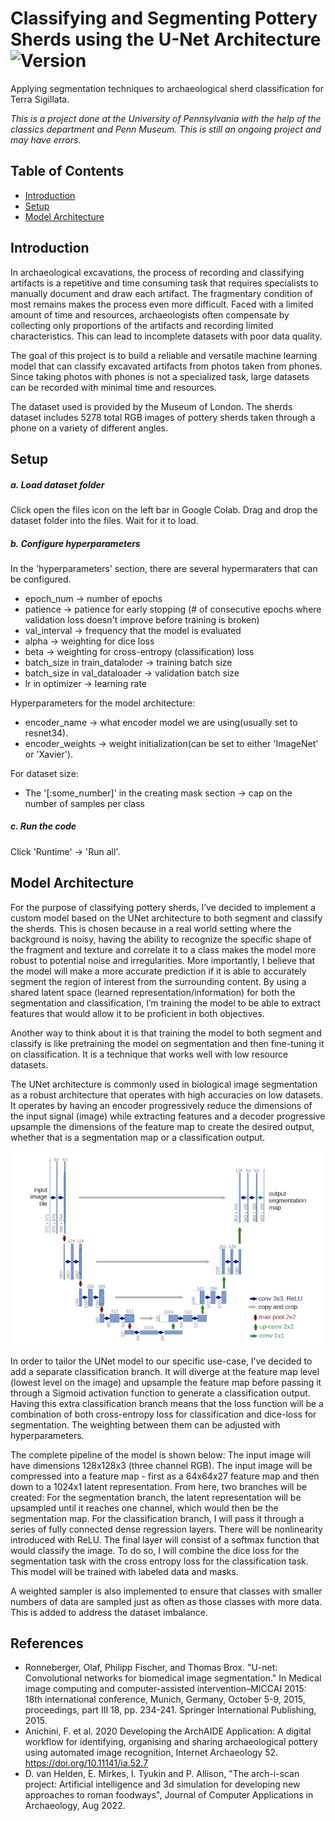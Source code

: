 # Classifying and Segmenting Pottery Sherds using the U-Net Architecture ![Version](https://img.shields.io/badge/version-1.0.0-blue)
Applying segmentation techniques to archaeological sherd classification for Terra Sigillata. 

*This is a project done at the University of Pennsylvania with the help of the classics department and Penn Museum. This is still an ongoing project and may have errors.*

## Table of Contents
* [Introduction](#Introduction)
* [Setup](#Setup)
* [Model Architecture](#model-architecture)

## Introduction

In archaeological excavations, the process of recording and classifying artifacts is a repetitive and time consuming task that requires specialists to manually document and draw each artifact. The fragmentary condition of most remains makes the process even more difficult. Faced with a limited amount of time and resources, archaeologists often compensate by collecting only proportions of the artifacts and recording limited characteristics. This can lead to incomplete datasets with poor data quality.   

The goal of this project is to build a reliable and versatile machine learning model that can classify excavated artifacts from photos taken from phones. Since taking photos with phones is not a specialized task, large datasets can be recorded with minimal time and resources.

The dataset used is provided by the Museum of London. The sherds dataset includes 5278 total RGB images of pottery sherds taken through a phone on a variety of different angles. 

## Setup

##### a. Load dataset folder 

Click open the files icon on the left bar in Google Colab. Drag and drop the dataset folder into the files. Wait for it to load. 

##### b. Configure hyperparameters 

In the 'hyperparameters' section, there are several hypermaraters that can be configured. 

* epoch_num -> number of epochs
* patience -> patience for early stopping (# of consecutive epochs where validation loss doesn't improve before training is broken)
* val_interval -> frequency that the model is evaluated
* alpha -> weighting for dice loss
* beta -> weighting for cross-entropy (classification) loss
* batch_size in train_dataloder -> training batch size
* batch_size in val_dataloader -> validation batch size
* lr in optimizer -> learning rate

Hyperparameters for the model architecture: 

* encoder_name -> what encoder model we are using(usually set to resnet34).
* encoder_weights -> weight initialization(can be set to either 'ImageNet' or 'Xavier').

For dataset size:

* The '[:some_number]' in the creating mask section -> cap on the number of samples per class

##### c. Run the code

Click 'Runtime' -> 'Run all'. 

## Model Architecture

For the purpose of classifying pottery sherds, I’ve decided to implement a custom model based on the UNet architecture to both segment and classify the sherds. This is chosen because in a real world setting where the background is noisy, having the ability to recognize the specific shape of the fragment and texture and correlate it to a class makes the model more robust to potential noise and irregularities. More importantly, I believe that the model will make a more accurate prediction if it is able to accurately segment the region of interest from the surrounding content. By using a shared latent space (learned representation/information) for both the segmentation and classification, I’m training the model to be able to extract features that would allow it to be proficient in both objectives. 


Another way to think about it is that training the model to both segment and classify is like pretraining the model on segmentation and then fine-tuning it on classification. It is a technique that works well with low resource datasets. 


The UNet architecture is commonly used in biological image segmentation as a robust architecture that operates with high accuracies on low datasets. It operates by having an encoder progressively reduce the dimensions of the input signal (image) while extracting features and a decoder progressive upsample the dimensions of the feature map to create the desired output, whether that is a segmentation map or a classification output. 

![Unet Image](./unet.png)

In order to tailor the UNet model to our specific use-case, I’ve decided to add a separate classification branch. It will diverge at the feature map level (lowest level on the image) and upsample the feature map before passing it through a Sigmoid activation function to generate a classification output. Having this extra classification branch means that the loss function will be a combination of both cross-entropy loss for classification and dice-loss for segmentation. The weighting between them can be adjusted with hyperparameters. 

The complete pipeline of the model is shown below: 
The input image will have dimensions 128x128x3 (three channel RGB). 
The input image will be compressed into a feature map - first as a 64x64x27 feature map and then down to a 1024x1 latent representation. 
From here, two branches will be created:
For the segmentation branch, the latent representation will be upsampled until it reaches one channel, which would then be the segmentation map. 
For the classification branch, I will pass it through a series of fully connected dense regression layers. There will be nonlinearity introduced with ReLU. The final layer will consist of a softmax function that would classify the image. 
To do so, I will combine the dice loss for the segmentation task with the cross entropy loss for the classification task. 
This model will be trained with labeled data and masks. 


A weighted sampler is also implemented to ensure that classes with smaller numbers of data are sampled just as often as those classes with more data. This is added to address the dataset imbalance. 

## References
* Ronneberger, Olaf, Philipp Fischer, and Thomas Brox. "U-net: Convolutional networks for biomedical image segmentation." In Medical image computing and computer-assisted intervention–MICCAI 2015: 18th international conference, Munich, Germany, October 5-9, 2015, proceedings, part III 18, pp. 234-241. Springer International Publishing, 2015.
* Anichini, F. et al. 2020 Developing the ArchAIDE Application: A digital workflow for identifying, organising and sharing archaeological pottery using automated image recognition, Internet Archaeology 52. https://doi.org/10.11141/ia.52.7
* D. van Helden, E. Mirkes, I. Tyukin and P. Allison, "The arch-i-scan project: Artificial intelligence and 3d simulation for developing new approaches to roman foodways", Journal of Computer Applications in Archaeology, Aug 2022.


